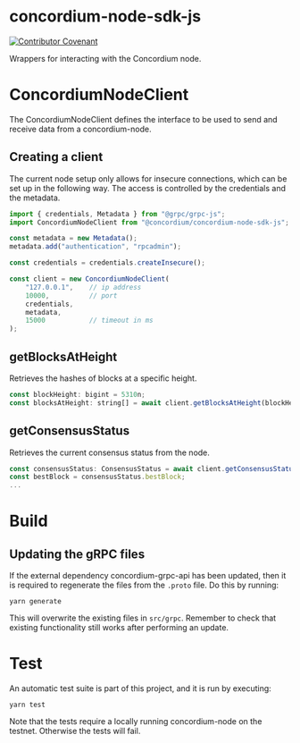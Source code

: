 # concordium-node-sdk-js

[![Contributor Covenant](https://img.shields.io/badge/Contributor%20Covenant-2.0-4baaaa.svg)](https://github.com/Concordium/.github/blob/main/.github/CODE_OF_CONDUCT.md)

Wrappers for interacting with the Concordium node.

# ConcordiumNodeClient

The ConcordiumNodeClient defines the interface to be used to send and receive data from
a concordium-node.

## Creating a client
The current node setup only allows for insecure connections, which can be set up in the following way.
The access is controlled by the credentials and the metadata.
```js
import { credentials, Metadata } from "@grpc/grpc-js";
import ConcordiumNodeClient from "@concordium/concordium-node-sdk-js";

const metadata = new Metadata();
metadata.add("authentication", "rpcadmin");

const credentials = credentials.createInsecure();

const client = new ConcordiumNodeClient(
    "127.0.0.1",    // ip address
    10000,          // port
    credentials,
    metadata,
    15000           // timeout in ms
);
```

## getBlocksAtHeight
Retrieves the hashes of blocks at a specific height.
```js
const blockHeight: bigint = 5310n;
const blocksAtHeight: string[] = await client.getBlocksAtHeight(blockHeight);
```

## getConsensusStatus
Retrieves the current consensus status from the node.
```js
const consensusStatus: ConsensusStatus = await client.getConsensusStatus();
const bestBlock = consensusStatus.bestBlock;
...
```

# Build

## Updating the gRPC files
If the external dependency concordium-grpc-api has been updated, then it is required to regenerate the
files from the `.proto` file. Do this by running:
```
yarn generate
```
This will overwrite the existing files in `src/grpc`. Remember to check that existing functionality still
works after performing an update.

# Test
An automatic test suite is part of this project, and it is run by executing:
```
yarn test
```
Note that the tests require a locally running concordium-node on the testnet. Otherwise the tests will fail.
